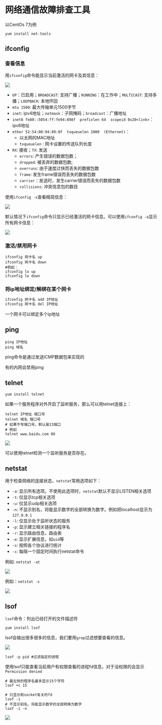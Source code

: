 # 网络通信故障排查工具

以CentOs 7为例

```shell
yum install net-tools
```

## ifconfig

### 查看信息

用`ifconfig`命令能显示当前激活的网卡及其信息：

![](figures/1.PNG)

- `UP`：已启用；`BROADCAST`: 支持广播；`RUNNING`：在工作中；`MULTICAST`: 支持多播；`LOOPBACK`: 本地环回
- `mtu 1500`: 最大传输单元1500字节
- `inet`: ipv4地址；`netmask`：子网掩码；`broadcast`：广播地址
- `inet6 fe80::5054:ff:fe94:898f  prefixlen 64  scopeid 0x20<link>`：ipv6地址
- `ether 52:54:00:94:89:8f  txqueuelen 1000  (Ethernet)`：
  - 以太网的MAC地址
  - `txqueuelen` : 网卡设置的传送队列长度
- `RX`: 接收；`TX`: 发送
  - `errors`: 产生错误的数据包数；
  - `dropped`: 被丢弃的数据包数; 
  - `overruns`: 由于速度过快而丢失的数据包数
  - `frame`: 发生frame错误而丢失的数据包数
  - `carrier`：发送时，发生carrier错误而丢失的数据包数
  - `collisions`: 冲突信息包的数目

使用`ifconfig -s`查看精简信息：

![](figures/2.PNG)

默认情况下`ifconfig`命令只显示已经激活的网卡信息。可以使用`ifconfig -a`显示所有网卡信息：

![](figures/3.PNG)

### 激活/禁用网卡

```shell
ifconfig 网卡名 up
ifconfig 网卡名 down
#例如：
ifconfig lo up
ifconfig lo down
```

### 将ip地址绑定/解绑在某个网卡

```sh
ifconfig 网卡名 add IP地址
ifconfig 网卡名 del IP地址
```

一个网卡可以绑定多个ip地址

## ping

```shell
ping IP地址
ping 域名
```

ping命令是通过发送ICMP数据包来实现的

有的内网会禁用ping

## telnet

```shell
yum install telnet
```

如果一个服务程序对外开启了监听服务，那么可以用telnet连接上：

```shell
telnet IP地址 端口号
telnet 域名 端口号
# 如果不写端口号，默认是23端口
# 例如
telnet www.baidu.com 80
```

![](figures/4.PNG)

可以使用telnet检测一个监听服务是否存在。

## netstat

用于检查网络的连接状态，`netstat`常用选项如下：

- `-a`: 显示所有选项。不使用此选项时，`netstat`默认不显示LISTEN相关选项
- `-t`: 仅显示tcp相关选项
- `-u`: 仅显示udp相关选项
- `-n`: 不显示别名，将能显示数字的全部转换为数字。例如把localhost显示为`127.0.0.1`
- `-l`: 仅显示处于监听状态的服务
- `-p`: 显示建立相关链接的程序名
- `-r`: 显示路由信息，路由表
- `-e`: 显示扩展信息，如`uid`等
- `-s`: 按照各个协议进行统计
- `-c`: 每隔一个固定时间执行netstat命令

例如: `netstat -at`

![](figures/5.PNG)

例如：`netstat -s`

![](figures/6.PNG)

## lsof

`lsof`命令：列出已经打开的文件描述符

```shell
yum install lsof
```

lsof会输出很多很多的信息，我们要用`grep`过滤想要查看的信息。

![](figures/7.PNG)

```shell
lsof -p pid #过滤指定的进程
```

使用lsof只能查看当前用户有权限查看的进程fd信息，对于没权限的会显示`Permission denied`

```shell
# 最左侧的程序名最多显示15个字符
lsof +c 15
```

```shell
# 只显示和socket有关的fd
lsof -i
# 不显示别名，将能显示数字的全部转换为数字
lsof -i -n
```

![](figures/8.PNG)